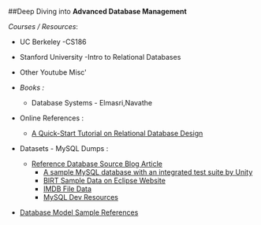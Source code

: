 ##Deep Diving into **Advanced Database Management** 

*Courses / Resources*:

 - UC Berkeley -CS186
 - Stanford University -Intro to Relational Databases 
 - Other Youtube Misc'
 - *Books :*
	 -  Database Systems - Elmasri,Navathe
 - Online References :
	 - [A Quick-Start Tutorial on Relational Database Design](http://www3.ntu.edu.sg/home/ehchua/programming/sql/relational_database_design.html)
 - Datasets - MySQL Dumps :
	 - [Reference Database  Source Blog Article](https://www.percona.com/blog/2011/02/01/sample-datasets-for-benchmarking-and-testing/)
		 - [A sample MySQL database with an integrated test suite by Unity](https://github.com/datacharmer/test_db)
		 - [BIRT Sample Data on Eclipse Website ](http://www.eclipse.org/birt/documentation/sample-database.php)
		 - [IMDB File Data](http://www.imdb.com/interfaces)
		 - [MySQL Dev Resources](http://dev.mysql.com/doc/index-other.html)
	
 - [Database Model Sample References](http://www.databaseanswers.org/data_models/index.htm)